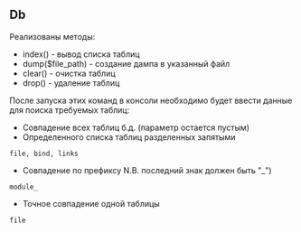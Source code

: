## Db

Реализованы методы:

* index() - вывод списка таблиц
* dump($file_path) - создание дампа в указанный файл
* clear() - очистка таблиц
* drop() - удаление таблиц

После запуска этих команд в консоли необходимо будет ввести данные для поиска требуемых таблиц:

* Совпадение всех таблиц б.д. (параметр остается пустым)
* Определенного списка таблиц разделенных запятыми

```console
file, bind, links
```
* Совпадение по префиксу N.B. последний знак должен быть "_")

```console
module_
```

* Точное совпадение одной таблицы

```console
file
```
